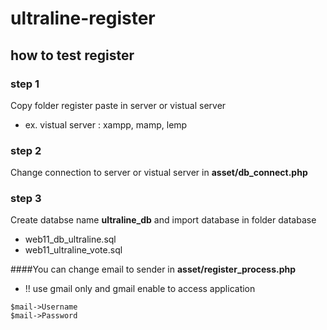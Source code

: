 # ultraline-register

## how to test register

### step 1
Copy folder register paste in server or vistual server
- ex. vistual server : xampp, mamp, lemp

### step 2
Change connection to server or vistual server in **asset/db_connect.php**

### step 3
Create databse name **ultraline_db** and import database in folder database
- web11_db_ultraline.sql
- web11_ultraline_vote.sql

####You can change email to sender in **asset/register_process.php**
- !! use gmail only and gmail enable to access application
```
$mail->Username
$mail->Password
```
